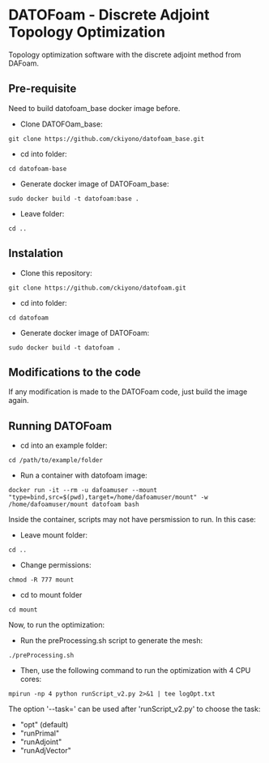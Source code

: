 # DATOFoam - Discrete Adjoint Topology Optimization

Topology optimization software with the discrete adjoint method from DAFoam.

## Pre-requisite
Need to build datofoam_base docker image before.
- Clone DATOFOam_base:
 ```console
 git clone https://github.com/ckiyono/datofoam_base.git
 ```

 - cd into folder:
 ```console
 cd datofoam-base
 ```

 - Generate docker image of DATOFoam_base:
 ```console
 sudo docker build -t datofoam:base .
 ```

 - Leave folder:
 ```console
 cd ..
 ```

## Instalation
 - Clone this repository:
 ```console
 git clone https://github.com/ckiyono/datofoam.git
 ```

 - cd into folder:
 ```console
 cd datofoam
 ```

 - Generate docker image of DATOFoam:
 ```console
 sudo docker build -t datofoam .
 ```

## Modifications to the code
If any modification is made to the DATOFoam code, just build the image again.

## Running DATOFoam
 - cd into an example folder:
 ```console
 cd /path/to/example/folder
 ```

 - Run a container with datofoam image:
 ```console
 docker run -it --rm -u dafoamuser --mount "type=bind,src=$(pwd),target=/home/dafoamuser/mount" -w /home/dafoamuser/mount datofoam bash
 ```

 Inside the container, scripts may not have persmission to run. In this case:
 - Leave mount folder:
 ```console
 cd ..
 ```

 - Change permissions:
 ```console
 chmod -R 777 mount
 ```

 - cd to mount folder
 ```console
 cd mount
 ```

 Now, to run the optimization:

 - Run the preProcessing.sh script to generate the mesh:
 ```console
 ./preProcessing.sh
 ```

 - Then, use the following command to run the optimization with 4 CPU cores:
 ```console
 mpirun -np 4 python runScript_v2.py 2>&1 | tee logOpt.txt
 ```

 The option '--task=' can be used after 'runScript_v2.py' to choose the task:
  - "opt" (default)
  - "runPrimal"
  - "runAdjoint"
  - "runAdjVector"
